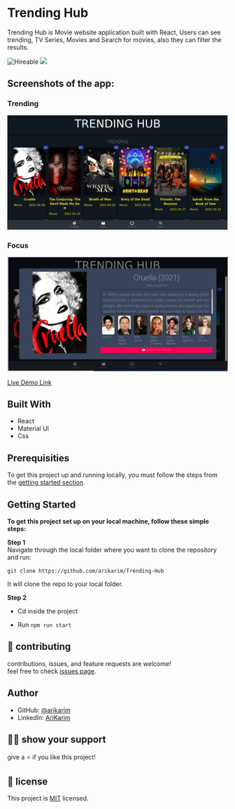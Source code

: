 # Trending Hub
Trending Hub is Movie website application built with React, Users can see trending, TV Series, Movies and Search for movies, also they can filter the results. 

![Hireable](https://img.shields.io/badge/Hireable-yes-success) ![](https://img.shields.io/badge/Mobile--responsive-yes-green) 


## Screenshots of the app:

### Trending
![image](./src/img/s1.png)

### Focus
![image](./src/img/s3.png)

[Live Demo Link](https://arikarim.github.io/Trending-Hub/)

## Built With

- React
- Material UI
- Css

## Prerequisities

To get this project up and running locally, you must follow the steps from the [getting started section](#getting-started).

## Getting Started

**To get this project set up on your local machine, follow these simple steps:**

**Step 1**<br>
Navigate through the local folder where you want to clone the repository and run: <br>

```
git clone https://github.com/arikarim/Trending-Hub 
```
It will clone the repo to your local folder.

**Step 2**<br>
- Cd inside the project

- Run `npm run start`


## 🤝 contributing

contributions, issues, and feature requests are welcome!<br/>feel free to check [issues page](https://github.com/arikarim/Trending-Hub/issues).

## Author

- GitHub: [@arikarim](https://github.com/arikarim)
- LinkedIn: [AriKarim](https://www.linkedin.com/in/ari-karim-523bb81b3)

## 🙋‍♂ show your support

give a ⭐️ if you like this project!

## 📝 license



This project is [MIT](LICENSE) licensed.

